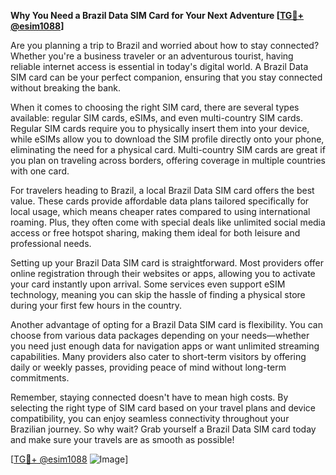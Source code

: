 **Why You Need a Brazil Data SIM Card for Your Next Adventure [[TG💪+ @esim1088](https://t.me/s/esim1088)]**

Are you planning a trip to Brazil and worried about how to stay connected? Whether you're a business traveler or an adventurous tourist, having reliable internet access is essential in today's digital world. A Brazil Data SIM card can be your perfect companion, ensuring that you stay connected without breaking the bank.

When it comes to choosing the right SIM card, there are several types available: regular SIM cards, eSIMs, and even multi-country SIM cards. Regular SIM cards require you to physically insert them into your device, while eSIMs allow you to download the SIM profile directly onto your phone, eliminating the need for a physical card. Multi-country SIM cards are great if you plan on traveling across borders, offering coverage in multiple countries with one card.

For travelers heading to Brazil, a local Brazil Data SIM card offers the best value. These cards provide affordable data plans tailored specifically for local usage, which means cheaper rates compared to using international roaming. Plus, they often come with special deals like unlimited social media access or free hotspot sharing, making them ideal for both leisure and professional needs.

Setting up your Brazil Data SIM card is straightforward. Most providers offer online registration through their websites or apps, allowing you to activate your card instantly upon arrival. Some services even support eSIM technology, meaning you can skip the hassle of finding a physical store during your first few hours in the country.

Another advantage of opting for a Brazil Data SIM card is flexibility. You can choose from various data packages depending on your needs—whether you need just enough data for navigation apps or want unlimited streaming capabilities. Many providers also cater to short-term visitors by offering daily or weekly passes, providing peace of mind without long-term commitments.

Remember, staying connected doesn't have to mean high costs. By selecting the right type of SIM card based on your travel plans and device compatibility, you can enjoy seamless connectivity throughout your Brazilian journey. So why wait? Grab yourself a Brazil Data SIM card today and make sure your travels are as smooth as possible!

[[TG💪+ @esim1088](https://t.me/s/esim1088) ![Image](https://i.postimg.cc/Y0z9fWf4/image.png)]
